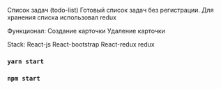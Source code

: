 Список задач (todo-list)
Готовый список задач без регистрации. Для хранения списка использовал redux

Функционал: 
Создание карточки
Удаление карточки

Stack:
React-js
React-bootstrap
React-redux
redux

### `yarn start`
### `npm start`


